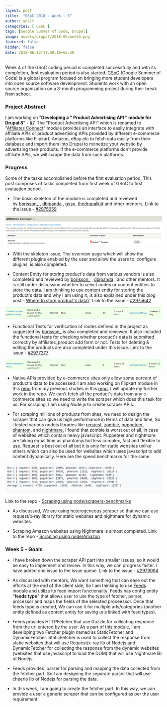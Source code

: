 ```yaml
---
layout: post
title:  "GSoC 2018 - Week - 5"
author: ankit
categories: [ GSoC ]
tags: [Google Summer of Code, Drupal]
image: assets/drupal/2018-06/week5.png
featured: false
hidden: false
date: 2018-06-12T11:59:16+05:30
---
```


Week 4 of the GSoC coding period is completed successfully and with its completion, first evaluation period is also started. [GSoC](https://summerofcode.withgoogle.com/) (Google Summer of Code) is a global program focused on bringing more student developers into open source software development. Students work with an open source organization on a 3-month programming project during their break from school.

### **Project Abstract**

I am working on "**Developing a “ Product Advertising API ” module for Drupal 8**" - [#7](https://groups.drupal.org/node/518074). The “Product Advertising API” which is renamed to "[Affiliates Connect](https://www.drupal.org/project/affiliates_connect)" module provides an interface to easily integrate with affiliate APIs or product advertising APIs provided by different e-commerce platforms like Flipkart, Amazon, eBay etc to fetch data easily from their database and import them into Drupal to monetize your website by advertising their products. If the e-commerce platforms don't provide affiliate APIs, we will scrape the data from such platforms.

### **Progress**

Some of the tasks accomplished before the first evaluation period, This post comprises of tasks completed from first week of GSoC to first evaluation period.

- The basic skeleton of the module is completed and reviewed by [borisson_](https://www.drupal.org/u/borisson_) , [dbjpanda](https://www.drupal.org/u/dbjpanda) , [gvso](https://www.drupal.org/u/gvso), [thedrupalkid](https://www.drupal.org/u/thedrupalkid) and other mentors. Link to the issue - [#2975659](https://www.drupal.org/project/affiliates_connect/issues/2975659)

![Overview Page](/assets/drupal/inline-images/Firefox_Screenshot_2018-06-12T12-10-00.696Z.png)

- With the skeleton issue, The overview page which will show the different plugins enabled by the user and allow the users to  configure plugins, is also completed.

- Content Entity for storing product's data from various vendors is also completed and reviewed by [borisson_](https://www.drupal.org/u/borisson_) , [dbjpanda](https://www.drupal.org/u/dbjpanda) , and other mentors. It is still under discussion whether to select nodes or content entities to store the data. I am thinking to use content entity for storing the product's data and why I am using it, is also explained under this blog post - [Where to store product's data?](http://ankitjain28.me/where-store-products-data)  Link to the issue - [#2975642](https://www.drupal.org/project/affiliates_connect/issues/2975642)

![Content Entity](/assets/drupal/inline-images/Screenshot-2018-6-12%20Issues%20for%20Affiliates%20Connect%20Drupal%20org.png)

- Functional Tests for verification of routes defined in the project as suggested by [borisson_](https://www.drupal.org/u/borisson_) is also completed and reviewed. It also included the functional tests for checking whether product's data is submitted correctly by affiliates_product add form or not. Tests for deleting & editing the products are also completed under this issue. Link to the issue - [#2977377](https://www.drupal.org/project/affiliates_connect/issues/2977377)

![Tests](/assets/drupal/inline-images/Screenshot-2018-6-12%20Issues%20for%20Affiliates%20Connect%20Drupal%20org%281%29.png)

- Native APIs provided by e-commerce sites only allow some percent of product's data to be accessed. I am also working on Flipkart module in this [repo](https://github.com/ankitjain28may/scraping-using-node/tree/master/Flipkart/affiliates_connect_flipkart) from my previous studies in this [repo](https://github.com/ankitjain28may/flipkartAffiliate). I will update my further work in the repo. We can't fetch all the product's data from any e-commerce sites so we need to write the scraper which does this task for us. For scraping, I am using Node.js to create scraper APIs.

- For scraping millions of products from sites, we need to design the scraper that can give us high performance in terms of data and time, So i tested various nodejs libraries like [request](https://github.com/request/request), [zombie](https://github.com/assaf/zombie), [puppeteer](https://github.com/GoogleChrome/puppeteer), [phantom](https://github.com/Medium/phantomjs), and [nightmare.](https://github.com/segmentio/nightmare) I found that zombie is worst out of all, in case of websites which contain heavy javascript. Puppeteer and nightmare are taking equal time as phantomjs but less complex, fast and flexible to use. Request is best out of all but it is only for static websites unlike others which can also be used for websites which uses javascript to add content dynamically. Here are the speed benchmarks for the same.

![Benchmarks](/assets/drupal/inline-images/Firefox_Screenshot_2018-06-12T12-34-03.134Z.png)

Link to the repo - [Scraping using node/scrapers-benchmarks](https://github.com/ankitjain28may/scraping-using-node/tree/master/scrapers-benchmarks)

- As discussed, We are using heterogeneous scraper so that we can use request/x-ray library for static websites and nightmare for dynamic websites.

- Scraping Amazon websites using Nightmare is almost completed. Link to the repo - [Scraping using node/Amazon](https://github.com/ankitjain28may/scraping-using-node/tree/master/Amazon)

### **Week 5 - Goals**

- I have broken down the scraper API part into smaller issues, so it would be easy to implement and review. In this way, we can progress faster. I have added one issue to the issue queue. Link to the issue - [#2979094](https://www.drupal.org/project/affiliates_connect/issues/2979094)

- As discussed with mentors, We want<span> <span dir="auto">something that can ease out the efforts at the end of the client side, So I am thinking to use [Feeds](http://drupal.org/project/feeds) module and utilize its feed import functionality</span></span>. <span><span dir="auto">Feeds has config entity "**feeds type**" that allows user to use the type of fetcher, parser, processor and maps the fields of the selected proceessor. Once that feeds type is created, We can use it for multiple urls/categories (</span></span>another entity defined as content entity for saving urls linked with feed types).

- Feeds provides HTTPFetcher that use Guzzle for collecting response from the url entered by the user. As a part of this module, I am developing two Fetcher plugin named as StaticFetcher and DynamicFetcher. StaticFetcher is used to collect the response from static websites that will use Request/x-ray lib of Nodejs and DynamicFetcher for collecting the response from the dynamic websites (websites that use javascript to load the DOM) that will use Nightmare lib of Nodejs

- Feeds provides  parser for parsing and mapping the data collected from the fetcher part. So I am designing the separate parser that will use cheerio lib of Nodejs for parsing the data.

- In this week, I am going to create the fetcher part. In this way, we can provide a user a generic scraper that can be configured as per the user requirement.